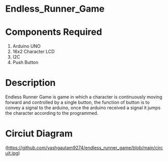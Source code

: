 # Endless_Runner_Game

# Components Required
1) Arduino UNO
2) 16x2 Character LCD
3) I2C 
4) Push Button

# Description

Endless Runner Game is game in which a character is continuously moving forward and controlled by a single button, the function of button is to convey a signal to the arduino, once the arduino received a signal it jumps the character according to the programmed.

# Circiut Diagram
(https://github.com/yashgautam9274/endless_runner_game/blob/main/circuit.jpg)


